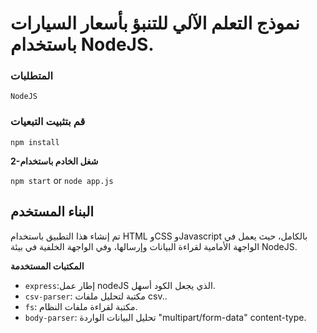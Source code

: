 # نموذج التعلم الآلي للتنبؤ بأسعار السيارات باستخدام NodeJS.


### المتطلبات

```
NodeJS
```

### قم بتثبيت التبعيات

`npm install `

**2-شغل الخادم باستخدام**

`npm start` or `node app.js`



## البناء المستخدم

تم إنشاء هذا التطبيق باستخدام HTML وCSS وJavascript بالكامل، حيث يعمل في الواجهة الأمامية لقراءة البيانات وإرسالها، وفي الواجهة الخلفية في بيئة NodeJS.

**المكتبات المستخدمة**

* `express`:إطار عمل nodeJS الذي يجعل الكود أسهل.
* `csv-parser`: مكتبة لتحليل ملفات csv..
* `fs`: مكتبة لقراءة ملفات النظام.
* `body-parser`: تحليل البيانات الواردة "multipart/form-data" content-type.
